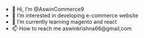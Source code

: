 - 👋 Hi, I’m @AswinCommerce9
- 👀 I’m interested in developing e-commerce website 
- 🌱 I’m currently learning magento and react
- 📫 How to reach me aswinkrishna66@gmail,com

<!---
AswinCommerce9/AswinCommerce9 is a ✨ special ✨ repository because its `README.md` (this file) appears on your GitHub profile.
You can click the Preview link to take a look at your changes.
--->
